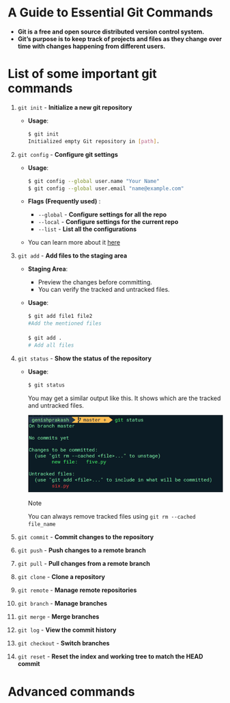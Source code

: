 # A Guide to Essential Git Commands

 - **Git is a free and open source distributed version control system.**
 - **Git’s purpose is to keep track of projects and files as they change over time with changes happening from different users.**

# List of some important git commands

1. `git init` - **Initialize a new git repository**

    - **Usage**:

      ```bash
      $ git init
      Initialized empty Git repository in [path].
      ``` 

2. `git config` - **Configure git settings**

    - **Usage**:

      ```bash
      $ git config --global user.name "Your Name"
      $ git config --global user.email "name@example.com"
      ```

    - **Flags (Frequently used)** :

      - `--global` - **Configure settings for all the repo**
      - `--local` - **Configure settings for the current repo**
      - `--list` - **List all the configurations**

    - You can learn more about it [here](https://www.atlassian.com/git/tutorials/setting-up-a-repository/git-config)

3. `git add` - **Add files to the staging area**

    - **Staging Area**:
      - Preview the changes before committing.
      - You can verify the tracked and untracked files.

    - **Usage**:
      

      ```bash
      $ git add file1 file2
      #Add the mentioned files
      
      $ git add .
      # Add all files
      ```

4. `git status` - **Show the status of the repository**

    - **Usage**:

      ```bash
      $ git status
      ```

      You may get a similar output like this. It shows which are the tracked and untracked files.

      ![status](./assets/git/Screenshot%20from%202024-06-26%2021-36-02.png)

      > [!NOTE]
      > You can always remove tracked files using `git rm --cached file_name`


5. `git commit` - **Commit changes to the repository**

6. `git push` - **Push changes to a remote branch**

7. `git pull` - **Pull changes from a remote branch**

8. `git clone` - **Clone a repository**

9. `git remote` - **Manage remote repositories**

10. `git branch` - **Manage branches**

11. `git merge` - **Merge branches**

12. `git log` - **View the commit history**

13. `git checkout` - **Switch branches**

14. `git reset` - **Reset the index and working tree to match the HEAD commit**

# Advanced commands

